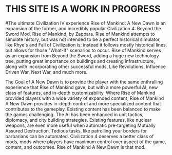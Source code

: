 # THIS SITE IS A WORK IN PROGRESS

#The ultimate Civilization IV experience
Rise of Mankind: A New Dawn is an expansion of the former, and incredibly popular Civilization 4: Beyond the Sword Mod, Rise of Mankind, by Zappara. Rise of Mankind attempts to simulate history, but was not intended to be a perfect historical simulator, like Rhye's and Fall of Civilization is; instead it follows mostly historical lines, but allows for those "What-If" scenarios to occur. Rise of Mankind serves as an expansion from Beyond the Sword, adding a huge new technology tree, putting great importance on buildings and creating infrastructure, along with incorporating other successful mods, Like Revolutions, Influence Driven War, Next War, and much more.

The Goal of A New Dawn is to provide the player with the same enthralling experience that Rise of Mankind gave, but with a more powerful AI, new class of features, and in-depth customizability. Where Rise of Mankind provided players with a wide variety of expanded content, Rise of Mankind A New Dawn provides in-depth control and more specialized content that contributes to the gameplay. Existing content has been balanced to make the games challenging. The AI has been enhanced in unit tactics, diplomacy, and city building strategies. Existing features, like nuclear weapons, are even more useful when automatic pre-targeting Mutually Assured Destruction. Tedious tasks, like patrolling your borders for barbarians can be automated. Civilization 4 deserves a better class of mods, mods where players have maximum control over aspect of the game, content, and outcomes. Rise of Mankind A New Dawn is that mod. 
